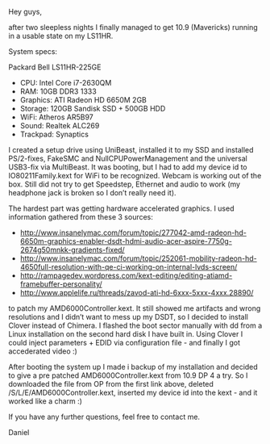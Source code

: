 Hey guys,

after two sleepless nights I finally managed to get 10.9 (Mavericks) running in a usable state on my LS11HR.

System specs:

Packard Bell LS11HR-225GE
- CPU: Intel Core i7-2630QM
- RAM: 10GB DDR3 1333
- Graphics: ATI Radeon HD 6650M 2GB
- Storage: 120GB Sandisk SSD + 500GB HDD
- WiFi: Atheros AR5B97
- Sound: Realtek ALC269
- Trackpad: Synaptics

I created a setup drive using UniBeast, installed it to my SSD and installed PS/2-fixes, FakeSMC and NullCPUPowerManagement and the universal USB3-fix via MultiBeast.
It was booting, but I had to add my device id to IO80211Family.kext for WiFi to be recognized.
Webcam is working out of the box.
Still did not try to get Speedstep, Ethernet and audio to work (my headphone jack is broken so I don’t really need it).

The hardest part was getting hardware accelerated graphics. I used information gathered from these 3 sources:

- http://www.insanelymac.com/forum/topic/277042-amd-radeon-hd-6650m-graphics-enabler-dsdt-hdmi-audio-acer-aspire-7750g-2674g50mnkk-gradients-fixed/
- http://www.insanelymac.com/forum/topic/252061-mobility-radeon-hd-4650full-resolution-with-qe-ci-working-on-internal-lvds-screen/
- http://rampagedev.wordpress.com/kext-editing/editing-atiamd-framebuffer-personality/
- http://www.applelife.ru/threads/zavod-ati-hd-6xxx-5xxx-4xxx.28890/

to patch my AMD6000Controller.kext. It still showed me artifacts and wrong resolutions and I didn’t want to mess up my DSDT, so I decided to install Clover instead of Chimera. I flashed the boot sector manually with dd from a Linux installation on the second hard disk I have built in.
Using Clover I could inject parameters + EDID via configuration file - and finally I got accederated video :)

After booting the system up I made i backup of my installation and decided to give a pre patched AMD6000Controller.kext from 10.9 DP 4 a try. So I downloaded the file from OP from the first link above, deleted /S/L/E/AMD6000Controller.kext, inserted my device id into the kext - and it worked like a charm :)

If you have any further questions, feel free to contact me.

Daniel
